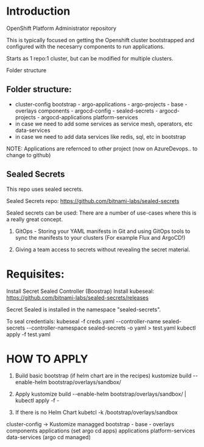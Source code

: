 # Introduction 
OpenShift Platform Administrator repository

This is typically focused on getting the Openshift cluster bootstrapped and configured with the necesarry components to run applications.

Starts as 1 repo:1 cluster, but can be modified for multiple clusters.

Folder structure

## Folder structure:

- cluster-config 
        bootstrap
        - argo-applications
        - argo-projects
        - base
        - overlays
        components
        - argocd-config
        - sealed-secrets
        - argocd-projects
        - argocd-applications
platform-services
- in case we need to add some services as service mesh, operators, etc
data-services
- in case we need to add data services like redis, sql, etc in bootstrap

NOTE: Applications are refernced to other project (now on AzureDevops.. to change to github)

## Sealed Secrets
This repo uses sealed secrets.

Sealed Secrets repo: https://github.com/bitnami-labs/sealed-secrets

Sealed secrets can be used:
There are a number of use-cases where this is a really great concept.

1. GitOps - Storing your YAML manifests in Git and using GitOps tools to sync the manifests to your clusters (For example Flux and ArgoCD!)

2. Giving a team access to secrets without revealing the secret material.

# Requisites:
Install Secret Sealed Controller (Boostrap)
Install kubeseal: https://github.com/bitnami-labs/sealed-secrets/releases

Secret Sealed is installed in the namespace "sealed-secrets". 

To seal credentials:
kubeseal -f creds.yaml --controller-name sealed-secrets --controller-namespace sealed-secrets -o yaml > test.yaml
kubectl apply -f test.yaml


# HOW TO APPLY
1. Build basic bootstrap (if helm chart are in the recipes)
kustomize build --enable-helm bootstrap/overlays/sandbox/ 

2. Apply 
kustomize build --enable-helm bootstrap/overlays/sandbox/ | kubectl apply -f -

3. If there is no Helm Chart
kubetcl -k /bootstrap/overlays/sandbox



cluster-config -> Kustomize managged
    bootstrap
    - base
    - overlays
    components
    applications
     (set argo cd apps)
applications
platform-services
data-services
(argo cd managed)
